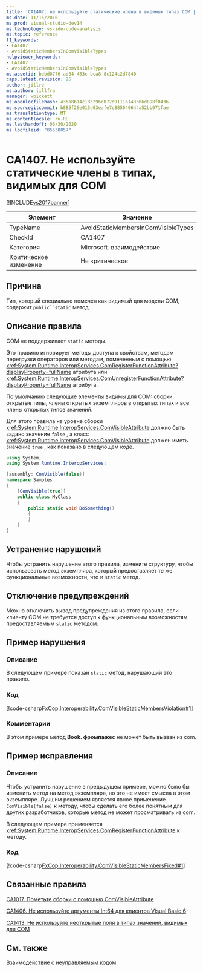 ```yaml
---
title: 'CA1407: не используйте статические члены в видимых типах COM | Документация Майкрософт'
ms.date: 11/15/2016
ms.prod: visual-studio-dev14
ms.technology: vs-ide-code-analysis
ms.topic: reference
f1_keywords:
- CA1407
- AvoidStaticMembersInComVisibleTypes
helpviewer_keywords:
- CA1407
- AvoidStaticMembersInComVisibleTypes
ms.assetid: bebd0776-ad04-453c-bca8-8c124c2d7840
caps.latest.revision: 25
author: jillre
ms.author: jillfra
manager: wpickett
ms.openlocfilehash: 436a8614c18c296c072d91116143306d898f0436
ms.sourcegitcommit: b885f26e015d03eafe7c885040644a52bb071fae
ms.translationtype: MT
ms.contentlocale: ru-RU
ms.lasthandoff: 06/30/2020
ms.locfileid: "85538857"
---
```

# <a name="ca1407-avoid-static-members-in-com-visible-types"></a>CA1407. Не используйте статические члены в типах, видимых для COM
[!INCLUDE[vs2017banner](../includes/vs2017banner.md)]

|Элемент|Значение|
|-|-|
|TypeName|AvoidStaticMembersInComVisibleTypes|
|CheckId|CA1407|
|Категория|Microsoft. взаимодействие|
|Критическое изменение|Не критическое|

## <a name="cause"></a>Причина
 Тип, который специально помечен как видимый для модели COM, содержит `public``static` метод.

## <a name="rule-description"></a>Описание правила
 COM не поддерживает `static` методы.

 Это правило игнорирует методы доступа к свойствам, методам перегрузки операторов или методам, помеченным с помощью <xref:System.Runtime.InteropServices.ComRegisterFunctionAttribute?displayProperty=fullName> атрибута или <xref:System.Runtime.InteropServices.ComUnregisterFunctionAttribute?displayProperty=fullName> атрибута.

 По умолчанию следующие элементы видимы для COM: сборки, открытые типы, члены открытых экземпляров в открытых типах и все члены открытых типов значений.

 Для этого правила на уровне сборки <xref:System.Runtime.InteropServices.ComVisibleAttribute> должно быть задано значение `false` , а класс <xref:System.Runtime.InteropServices.ComVisibleAttribute> должен иметь значение `true` , как показано в следующем коде.

```csharp
using System;
using System.Runtime.InteropServices;

[assembly: ComVisible(false)]
namespace Samples
{
    [ComVisible(true)]
    public class MyClass
    {
        public static void DoSomething()
        {
        }
    }
}
```

## <a name="how-to-fix-violations"></a>Устранение нарушений
 Чтобы устранить нарушение этого правила, измените структуру, чтобы использовать метод экземпляра, который предоставляет те же функциональные возможности, что и `static` метод.

## <a name="when-to-suppress-warnings"></a>Отключение предупреждений
 Можно отключить вывод предупреждения из этого правила, если клиенту COM не требуется доступ к функциональным возможностям, предоставляемым `static` методом.

## <a name="example-violation"></a>Пример нарушения

### <a name="description"></a>Описание
 В следующем примере показан `static` метод, нарушающий это правило.

### <a name="code"></a>Код
 [!code-csharp[FxCop.Interoperability.ComVisibleStaticMembersViolation#1](../snippets/csharp/VS_Snippets_CodeAnalysis/FxCop.Interoperability.ComVisibleStaticMembersViolation/cs/FxCop.Interoperability.ComVisibleStaticMembersViolation.cs#1)]

### <a name="comments"></a>Комментарии
 В этом примере метод **Book. фромпажес** не может быть вызван из com.

## <a name="example-fix"></a>Пример исправления

### <a name="description"></a>Описание
 Чтобы устранить нарушение в предыдущем примере, можно было бы изменить метод на метод экземпляра, но это не имеет смысла в этом экземпляре. Лучшим решением является явное применение `ComVisible(false)` к методу, чтобы сделать его более понятным для других разработчиков, которые метод не может просматривать из com.

 В следующем примере применяется <xref:System.Runtime.InteropServices.ComRegisterFunctionAttribute> к методу.

### <a name="code"></a>Код
 [!code-csharp[FxCop.Interoperability.ComVisibleStaticMembersFixed#1](../snippets/csharp/VS_Snippets_CodeAnalysis/FxCop.Interoperability.ComVisibleStaticMembersFixed/cs/FxCop.Interoperability.ComVisibleStaticMembersFixed.cs#1)]

## <a name="related-rules"></a>Связанные правила
 [CA1017. Пометьте сборки с помощью ComVisibleAttribute](../code-quality/ca1017-mark-assemblies-with-comvisibleattribute.md)

 [CA1406. Не используйте аргументы Int64 для клиентов Visual Basic 6](../code-quality/ca1406-avoid-int64-arguments-for-visual-basic-6-clients.md)

 [CA1413. Не используйте неоткрытые поля в типах значений, видимых для COM](../code-quality/ca1413-avoid-non-public-fields-in-com-visible-value-types.md)

## <a name="see-also"></a>См. также
 [Взаимодействие с неуправляемым кодом](https://msdn.microsoft.com/library/ccb68ce7-b0e9-4ffb-839d-03b1cd2c1258)
